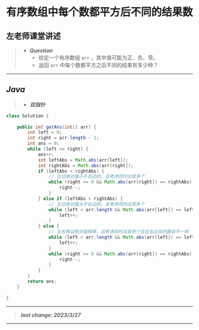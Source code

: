 # 有序数组中每个数都平方后不同的结果数

## 左老师课堂讲述

> - ***Question***
>   - 给定一个有序数组 `arr` ，其中值可能为正、负、零。
>   - 返回 `arr` 中每个数都平方之后不同的结果有多少种？

---

## *Java*

> - ***双指针***

```java
class Solution {
    
    public int getAns(int[] arr) {
        int left = 0;
        int right = arr.length - 1;
        int ans = 0;
        while (left <= right) {
            ans++;
            int leftAbs = Math.abs(arr[left]);
            int rightAbs = Math.abs(arr[right]);
            if (leftAbs < rightAbs) {
                // 左边绝对值小于右边的，且考虑同时出现多个
                while (right >= 0 && Math.abs(arr[right]) == rightAbs) {
                    right--;
                }
            } else if (leftAbs > rightAbs) {
                // 左边绝对值大于右边的，且考虑同时出现多个
                while (left < arr.length && Math.abs(arr[left]) == leftAbs) {
                    left++;
                }
            } else {
                // 左右两边绝对值相等，且考虑同时出现多个且左右出现的数目不一样
                while (left < arr.length && Math.abs(arr[left]) == leftAbs) {
                    left++;
                }
                while (right >= 0 && Math.abs(arr[right]) == rightAbs) {
                    right--;
                }
            }
        }
        return ans;
    }
    
}
```

---

> ***last change: 2023/3/27***

---

